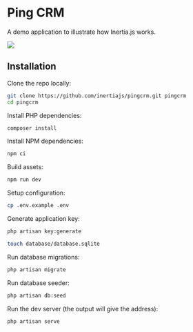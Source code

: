 # Ping CRM

A demo application to illustrate how Inertia.js works.

![](https://raw.githubusercontent.com/inertiajs/pingcrm/master/screenshot.png)

## Installation

Clone the repo locally:

```sh
git clone https://github.com/inertiajs/pingcrm.git pingcrm
cd pingcrm
```

Install PHP dependencies:

```sh
composer install
```

Install NPM dependencies:

```sh
npm ci
```

Build assets:

```sh
npm run dev
```

Setup configuration:

```sh
cp .env.example .env
```

Generate application key:

```sh
php artisan key:generate
```


```sh
touch database/database.sqlite
```

Run database migrations:

```sh
php artisan migrate
```

Run database seeder:

```sh
php artisan db:seed
```

Run the dev server (the output will give the address):

```sh
php artisan serve
```


```
